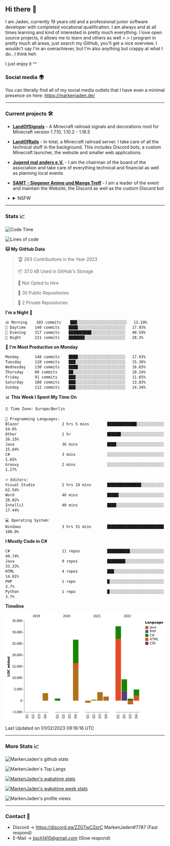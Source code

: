 ## Hi there 👋
I am Jaden, currently 19 years old and a professional junior software developer with completed vocational qualification. I am always and at all times learning and kind of interested in pretty much everything. I love open source projects, it allows me to learn and others as well >.>
I program in pretty much all areas, just search my GitHub, you'll get a nice overview.
I wouldn't say I'm an overachiever, but I'm also anything but crappy at what I do.. I think heh

I just enjoy it ^^

### Social media 🌍

You can literally find all of my social media outlets that I have even a minimal presence on here: https://markenjaden.de/

---

### Current projects 🛠

* [**LandOfSignals**](https://github.com/LandOfRails/LandOfSignals) - A Minecraft railroad signals and decorations mod for Minecraft version 1.7.10, 1.10.2 - 1.16.5
* [**LandOfRails**](https://github.com/LandOfRails) - In total, a Minecraft railroad server. I take care of all the technical stuff in the background. This includes Discord bots, a custom Minecraft launcher, the website and smaller web applications.
* [**Jugend mal anders e.V.**](https://jugendmalanders.de/) - I am the chairman of the board of the association and take care of everything technical and financial as well as planning local events
* [**SAMT - Siegener Anime und Manga Treff**](https://github.com/Siegener-Anime-und-Manga-Treff-SAMT) - I am a leader of the event and maintain the Website, the Discord as well as the custom Discord bot
* <details> 
  <summary>NSFW</summary>
  
  [**Nekos**](https://github.com/MarkenJaden/Nekos) - Website providing you with random lewd neko pics
  
</details>

---

### Stats 📈

<!--START_SECTION:waka-->
![Code Time](http://img.shields.io/badge/Code%20Time-1%2C050%20hrs%2058%20mins-blue)

![Lines of code](https://img.shields.io/badge/From%20Hello%20World%20I%27ve%20Written-82%20Thousand%20lines%20of%20code-blue)

**🐱 My GitHub Data** 

> 🏆 263 Contributions in the Year 2023
 > 
> 📦 37.0 kB Used in GitHub's Storage 
 > 
> 🚫 Not Opted to Hire
 > 
> 📜 30 Public Repositories 
 > 
> 🔑 2 Private Repositories  
 > 
**I'm a Night 🦉** 

```text
🌞 Morning    103 commits    ███░░░░░░░░░░░░░░░░░░░░░░   13.19% 
🌆 Daytime    140 commits    ████░░░░░░░░░░░░░░░░░░░░░   17.93% 
🌃 Evening    317 commits    ██████████░░░░░░░░░░░░░░░   40.59% 
🌙 Night      221 commits    ███████░░░░░░░░░░░░░░░░░░   28.3%

```
📅 **I'm Most Productive on Monday** 

```text
Monday       140 commits    ████░░░░░░░░░░░░░░░░░░░░░   17.93% 
Tuesday      120 commits    ███░░░░░░░░░░░░░░░░░░░░░░   15.36% 
Wednesday    130 commits    ████░░░░░░░░░░░░░░░░░░░░░   16.65% 
Thursday     80 commits     ██░░░░░░░░░░░░░░░░░░░░░░░   10.24% 
Friday       91 commits     ███░░░░░░░░░░░░░░░░░░░░░░   11.65% 
Saturday     108 commits    ███░░░░░░░░░░░░░░░░░░░░░░   13.83% 
Sunday       112 commits    ███░░░░░░░░░░░░░░░░░░░░░░   14.34%

```


📊 **This Week I Spent My Time On** 

```text
⌚︎ Time Zone: Europe/Berlin

💬 Programming Languages: 
Blazor                   2 hrs 5 mins        █████████████░░░░░░░░░░░░   54.0% 
Other                    1 hr                ██████░░░░░░░░░░░░░░░░░░░   26.15% 
Java                     36 mins             ████░░░░░░░░░░░░░░░░░░░░░   15.84% 
C#                       3 mins              ░░░░░░░░░░░░░░░░░░░░░░░░░   1.65% 
Groovy                   2 mins              ░░░░░░░░░░░░░░░░░░░░░░░░░   1.27%

🔥 Editors: 
Visual Studio            2 hrs 24 mins       ███████████████░░░░░░░░░░   62.54% 
Word                     46 mins             █████░░░░░░░░░░░░░░░░░░░░   20.02% 
IntelliJ                 40 mins             ████░░░░░░░░░░░░░░░░░░░░░   17.44%

💻 Operating System: 
Windows                  3 hrs 51 mins       █████████████████████████   100.0%

```

**I Mostly Code in C#** 

```text
C#                       11 repos            ██████████░░░░░░░░░░░░░░░   40.74% 
Java                     9 repos             ████████░░░░░░░░░░░░░░░░░   33.33% 
HTML                     4 repos             ███░░░░░░░░░░░░░░░░░░░░░░   14.81% 
PHP                      1 repo              █░░░░░░░░░░░░░░░░░░░░░░░░   3.7% 
Python                   1 repo              █░░░░░░░░░░░░░░░░░░░░░░░░   3.7%

```


**Timeline**

![Chart not found](https://raw.githubusercontent.com/MarkenJaden/MarkenJaden/main/charts/bar_graph.png) 


 Last Updated on 01/02/2023 09:16:16 UTC
<!--END_SECTION:waka-->

---

### More Stats 📈

![MarkenJaden's github stats](https://github-readme-stats.vercel.app/api?username=MarkenJaden&count_private=true&show_icons=true&theme=radical)

![MarkenJaden's Top Langs](https://github-readme-stats.vercel.app/api/top-langs/?username=MarkenJaden&theme=radical)

[![MarkenJaden's wakatime stats](https://github-readme-stats.vercel.app/api/wakatime?username=MarkenJaden&theme=radical)](https://wakatime.com/@17f322c9-222a-48b4-9e15-983c41f7aed4)

[![MarkenJaden's wakatime week stats](https://wakatime.com/badge/user/17f322c9-222a-48b4-9e15-983c41f7aed4.svg)](https://wakatime.com/@17f322c9-222a-48b4-9e15-983c41f7aed4)

<!--[![MarkenJaden's Codewars stats](https://www.codewars.com/users/MarkenJaden/badges/large)](https://www.codewars.com/users/MarkenJaden)-->

![MarkenJaden's profile views](https://komarev.com/ghpvc/?username=MarkenJaden)

---

### Contact 💌

* Discord -> https://discord.gg/ZZGTwCZprC MarkenJaden#7787 (Fast respond)
* E-Mail -> jjsch1410@gmail.com (Slow respond)



<!--
**MarkenJaden/MarkenJaden** is a ✨ _special_ ✨ repository because its `README.md` (this file) appears on your GitHub profile.

Here are some ideas to get you started:

- 🔭 I’m currently working on ...
- 🌱 I’m currently learning ...
- 👯 I’m looking to collaborate on ...
- 🤔 I’m looking for help with ...
- 💬 Ask me about ...
- 📫 How to reach me: ...
- 😄 Pronouns: ...
- ⚡ Fun fact: ...
-->
